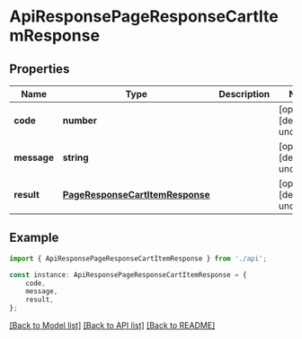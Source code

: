 # ApiResponsePageResponseCartItemResponse


## Properties

Name | Type | Description | Notes
------------ | ------------- | ------------- | -------------
**code** | **number** |  | [optional] [default to undefined]
**message** | **string** |  | [optional] [default to undefined]
**result** | [**PageResponseCartItemResponse**](PageResponseCartItemResponse.md) |  | [optional] [default to undefined]

## Example

```typescript
import { ApiResponsePageResponseCartItemResponse } from './api';

const instance: ApiResponsePageResponseCartItemResponse = {
    code,
    message,
    result,
};
```

[[Back to Model list]](../README.md#documentation-for-models) [[Back to API list]](../README.md#documentation-for-api-endpoints) [[Back to README]](../README.md)
